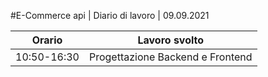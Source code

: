 #E-Commerce api | Diario di lavoro | 09.09.2021

| Orario | Lavoro svolto |
| ------ | ------------- |
| 10:50-16:30 | Progettazione Backend e Frontend |

